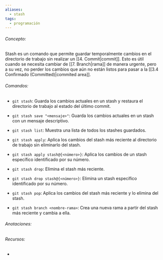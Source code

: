 ```yaml
---
aliases:
  - stash
tags:
  - programación
---
```

###### Concepto:

Stash es un comando que permite guardar temporalmente cambios en el directorio de trabajo sin realizar un [[4. Commit|commit]]. Esto es útil cuando se necesita cambiar de [[7. Branch|rama]] de manera urgente, pero a su vez, no perder los cambios que aún no están listos para pasar a la [[3.4 Confirmado (Committed)|commited area]].

###### Comandos:

- `git stash`: Guarda los cambios actuales en un stash y restaura el directorio de trabajo al estado del último commit.

- `git stash save "<mensaje>"`: Guarda los cambios actuales en un stash con un mensaje descriptivo.

- `git stash list`: Muestra una lista de todos los stashes guardados.

- `git stash apply`: Aplica los cambios del stash más reciente al directorio de trabajo sin eliminarlo del stash.

- `git stash apply stash@{<número>}`: Aplica los cambios de un stash específico identificado por su número.

- `git stash drop`: Elimina el stash más reciente.

- `git stash drop stash@{<número>}`: Elimina un stash específico identificado por su número.

- `git stash pop`: Aplica los cambios del stash más reciente y lo elimina del stash.

- `git stash branch <nombre-rama>`: Crea una nueva rama a partir del stash más reciente y cambia a ella.
###### Anotaciones:

> 

###### Recursos:

- []()